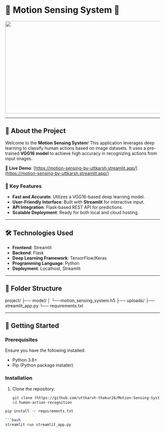# 🕺 Motion Sensing System 🎥

<p align="center">
  <img src="https://media.giphy.com/media/QNFhOolVeCzPQ2Mx85/giphy.gif" width="600" height="300"/>
</p>

---

## 🚀 About the Project

Welcome to the **Motion Sensing System**! This application leverages deep learning to classify human actions based on image datasets. It uses a pre-trained **VGG16 model** to achieve high accuracy in recognizing actions from input images.

🔗 **Live Demo**: [https://motion-sensing-by-uttkarsh.streamlit.app/](https://motion-sensing-by-uttkarsh.streamlit.app/)

### 🌟 Key Features
- **Fast and Accurate**: Utilizes a VGG16-based deep learning model.
- **User-Friendly Interface**: Built with **Streamlit** for interactive input.
- **API Integration**: Flask-based REST API for predictions.
- **Scalable Deployment**: Ready for both local and cloud hosting.

---

## 🛠️ Technologies Used

- **Frontend**: Streamlit
- **Backend**: Flask
- **Deep Learning Framework**: TensorFlow/Keras
- **Programming Language**: Python
- **Deployment**: Localhost, Streamlit

---

## 📂 Folder Structure

project/
├── model/
│   └──motion_sensing_system.h5
├── uploads/
├── streamlit_app.py
└── requirements.txt

---

## 🚀 Getting Started

### Prerequisites

Ensure you have the following installed:
- Python 3.8+
- Pip (Python package installer)

### Installation

1. Clone the repository:
   ```bash
   git clone (https://github.com/uttkarsh-thakur26/Motion-Sensing-System.git)
   cd human-action-recognition
   
  ```bash
  pip install -r requirements.txt

```bash
  streamlit run streamlit_app.py



